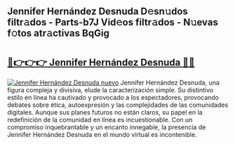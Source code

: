 ## Jennifer Hernández Desnuda D𝚎sn𝚞dos filtr𝚊dos - Parts-b7J Vid𝚎os filtr𝚊dos - N𝚞evas f𝚘tos atr𝚊ctivas BqGig

# <h2><a href="http://mbcfj9h.tromn.icu/?c=Jennifer+Hern%c3%a1ndez+Desnuda">🔗👉👉👉 Jennifer Hernández Desnuda 🔗🔗</a></h2>

[![Jennifer Hernández Desnuda nuevo](https://i.imgur.com/pEAQMta.gif)](http://mbcfj9h.tromn.icu/?c=Jennifer+Hern%c3%a1ndez+Desnuda)
Jennifer Hernández Desnuda, una figura compleja y divisiva, elude la caracterización simple. Su distintivo estilo en línea ha cautivado y provocado a los espectadores, provocando debates sobre ética, autoexpresión y las complejidades de las comunidades digitales. Aunque sus planes futuros no están claros, su papel en la redefinición de la comunidad en línea es incuestionable. Con un compromiso inquebrantable y un encanto innegable, la presencia de Jennifer Hernández Desnuda en el mundo virtual es incontenible.

